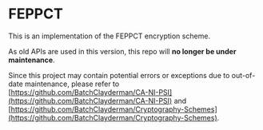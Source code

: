# FEPPCT

This is an implementation of the FEPPCT encryption scheme. 

As old APIs are used in this version, this repo will **no longer be under maintenance**. 

Since this project may contain potential errors or exceptions due to out-of-date maintenance, please refer to [https://github.com/BatchClayderman/CA-NI-PSI](https://github.com/BatchClayderman/CA-NI-PSI) and [https://github.com/BatchClayderman/Cryptography-Schemes](https://github.com/BatchClayderman/Cryptography-Schemes). 
